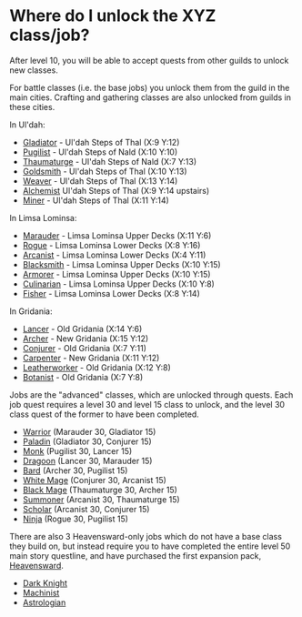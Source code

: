 # Where do I unlock the XYZ class/job?

After level 10, you will be able to accept quests from other guilds to unlock new classes.

For battle classes (i.e. the base jobs) you unlock them from the guild in the main cities. Crafting and gathering classes are also unlocked from guilds in these cities.

In Ul'dah:
- [Gladiator](http://ffxiv.gamerescape.com/wiki/Gladiator) - Ul'dah Steps of Thal (X:9 Y:12)
- [Pugilist](http://ffxiv.gamerescape.com/wiki/Pugilist) - Ul'dah Steps of Nald (X:10 Y:10)
- [Thaumaturge](http://ffxiv.gamerescape.com/wiki/Thaumaturge) - Ul'dah Steps of Nald (X:7 Y:13)
- [Goldsmith](http://ffxiv.gamerescape.com/wiki/Goldsmith) - Ul'dah Steps of Thal (X:10 Y:13)
- [Weaver](http://ffxiv.gamerescape.com/wiki/Weaver) - Ul'dah Steps of Thal (X:13 Y:14)
- [Alchemist](http://ffxiv.gamerescape.com/wiki/Alchemist) Ul'dah Steps of Thal (X:9 Y:14 upstairs)
- [Miner](http://ffxiv.gamerescape.com/wiki/Miner) - Ul'dah Steps of Thal (X:11 Y:14)

In Limsa Lominsa:
- [Marauder](http://ffxiv.gamerescape.com/wiki/Marauder) - Limsa Lominsa Upper Decks (X:11 Y:6)
- [Rogue](http://ffxiv.gamerescape.com/wiki/Rogue) - Limsa Lominsa Lower Decks (X:8 Y:16)
- [Arcanist](http://ffxiv.gamerescape.com/wiki/Arcanist) - Limsa Lominsa Lower Decks (X:4 Y:11)
- [Blacksmith](http://ffxiv.gamerescape.com/wiki/Blacksmith) - Limsa Lominsa Upper Decks (X:10 Y:15)
- [Armorer](http://ffxiv.gamerescape.com/wiki/Armorer) - Limsa Lominsa Upper Decks (X:10 Y:15)
- [Culinarian](http://ffxiv.gamerescape.com/wiki/Culinarian) - Limsa Lominsa Upper Decks (X:10 Y:8)
- [Fisher](http://ffxiv.gamerescape.com/wiki/Fisher) - Limsa Lominsa Lower Decks (X:8 Y:14)

In Gridania:
- [Lancer](http://ffxiv.gamerescape.com/wiki/Lancer) - Old Gridania (X:14 Y:6)
- [Archer](http://ffxiv.gamerescape.com/wiki/Archer) - New Gridania (X:15 Y:12)
- [Conjurer](http://ffxiv.gamerescape.com/wiki/Conjurer) - Old Gridania (X:7 Y:11)
- [Carpenter](http://ffxiv.gamerescape.com/wiki/Carpenter) - New Gridania (X:11 Y:12)
- [Leatherworker](http://ffxiv.gamerescape.com/wiki/Leatherworker) - Old Gridania (X:12 Y:8)
- [Botanist](http://ffxiv.gamerescape.com/wiki/Botanist) - Old Gridania (X:7 Y:8)

Jobs are the "advanced" classes, which are unlocked through quests. Each job quest requires a level 30 and level 15 class to unlock, and the level 30 class quest of the former to have been completed.
- [Warrior](http://ffxiv.gamerescape.com/wiki/Warrior) (Marauder 30, Gladiator 15)
- [Paladin](http://ffxiv.gamerescape.com/wiki/Paladin) (Gladiator 30, Conjurer 15)
- [Monk](http://ffxiv.gamerescape.com/wiki/Monk) (Pugilist 30, Lancer 15)
- [Dragoon](http://ffxiv.gamerescape.com/wiki/Dragoon) (Lancer 30, Marauder 15)
- [Bard](http://ffxiv.gamerescape.com/wiki/Bard) (Archer 30, Pugilist 15)
- [White Mage](http://ffxiv.gamerescape.com/wiki/White_Mage) (Conjurer 30, Arcanist 15)
- [Black Mage](http://ffxiv.gamerescape.com/wiki/Black_Mage) (Thaumaturge 30, Archer 15)
- [Summoner](http://ffxiv.gamerescape.com/wiki/Summoner) (Arcanist 30, Thaumaturge 15)
- [Scholar](http://ffxiv.gamerescape.com/wiki/Scholar) (Arcanist 30, Conjurer 15)
- [Ninja](http://ffxiv.gamerescape.com/wiki/Ninja) (Rogue 30, Pugilist 15)

There are also 3 Heavensward-only jobs which do not have a base class they build on, but instead require you to have completed the entire level 50 main story questline, and have purchased the first expansion pack, [Heavensward](http://eu.finalfantasyxiv.com/heavensward/).
- [Dark Knight](http://ffxiv.gamerescape.com/wiki/Dark_Knight)
- [Machinist](http://ffxiv.gamerescape.com/wiki/Machinist)
- [Astrologian](http://ffxiv.gamerescape.com/wiki/Astrologian)

